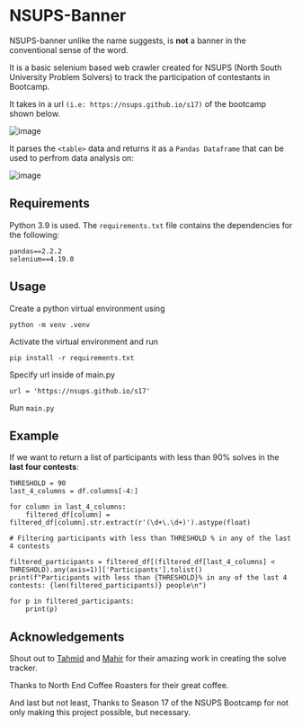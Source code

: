 # NSUPS-Banner
NSUPS-banner unlike the name suggests, is **not** a banner in the conventional sense of the word.

It is a basic selenium based web crawler created for NSUPS (North South University Problem Solvers) to track the participation of contestants in Bootcamp.

It takes in a url `(i.e: https://nsups.github.io/s17)` of the bootcamp shown below.



![image](https://github.com/salmandotexe/nsups-banner/assets/29581454/5157f3de-2add-46a4-b31d-8bc4c3ab3825)

It parses the `<table>` data and returns it as a `Pandas Dataframe` that can be used to perfrom data analysis on:



![image](https://github.com/salmandotexe/nsups-banner/assets/29581454/49b1387f-ed2b-4755-8afd-6df64ce0d5c8)

## Requirements
Python 3.9 is used. The `requirements.txt` file contains the dependencies for the following:
```
pandas==2.2.2
selenium==4.19.0
```

## Usage
Create a python virtual environment using

`python -m venv .venv`

Activate the virtual environment and run 

`pip install -r requirements.txt`

Specify url inside of main.py

`url = 'https://nsups.github.io/s17'`

Run `main.py`

## Example
If we want to return a list of participants with less than 90% solves in the **last four contests**:

```
THRESHOLD = 90
last_4_columns = df.columns[-4:]

for column in last_4_columns:
    filtered_df[column] = filtered_df[column].str.extract(r'(\d+\.\d+)').astype(float)

# Filtering participants with less than THRESHOLD % in any of the last 4 contests

filtered_participants = filtered_df[(filtered_df[last_4_columns] < THRESHOLD).any(axis=1)]['Participants'].tolist()
print(f"Participants with less than {THRESHOLD}% in any of the last 4 contests: {len(filtered_participants)} people\n")

for p in filtered_participants:
    print(p)
```

## Acknowledgements
Shout out to [Tahmid](https://github.com/withtahmid) and [Mahir](https://github.com/mahirshahriar1) for their amazing work in creating the solve tracker.

Thanks to North End Coffee Roasters for their great coffee.

And last but not least,
Thanks to Season 17 of the NSUPS Bootcamp for not only making this project possible, but necessary.
